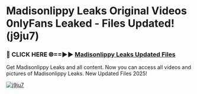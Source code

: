 # Madisonlippy Leaks Original Videos 0nlyFans Leaked - Files Updated! (j9ju7)

<h3>🔴 CLICK HERE 🌐==►► <a href="https://tinyurl.com/2wckxsce" rel="nofollow">Madisonlippy Leaks Updated Files</a></h3>

Get Madisonlippy Leaks and all content. Now you can access all videos and pictures of Madisonlippy Leaks. New Updated Files 2025!

[![j9ju7](https://i.imgur.com/AFduVYN.gif)](https://tinyurl.com/2wckxsce)
